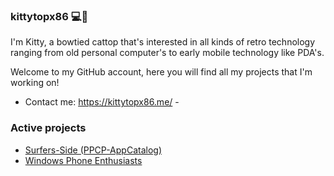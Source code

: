 ### kittytopx86 💻🎀

I'm Kitty, a bowtied cattop that's interested in all kinds of retro technology ranging from old personal computer's to early mobile technology like PDA's.

Welcome to my GitHub account, here you will find all my projects that I'm working on!
  - Contact me: https://kittytopx86.me/ -
<!-- Hey there (=^･ω･^=) -->

### Active projects 
- [Surfers-Side (PPCP-AppCatalog)](http://appmanager.ppcplanet.org/) 
- [Windows Phone Enthusiasts](https://WPEnthusiasts.github.io/) 
